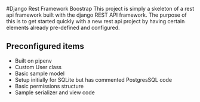 #Django Rest Framework Boostrap
This project is simply a skeleton of a rest api framework built with the django REST API framework. The purpose of this 
is to get started quickly with a new rest api project by having certain elements already pre-defined and configured.

## Preconfigured items
* Built on pipenv
* Custom User class
* Basic sample model
* Setup initially for SQLite but has commented PostgresSQL code
* Basic permissions structure
* Sample serializer and view code
